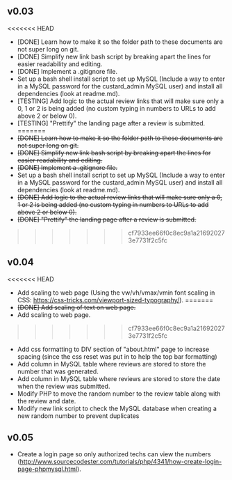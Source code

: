 v0.03
-----

<<<<<<< HEAD
 - [DONE] Learn how to make it so the folder path to these documents are not super long on git.
 - [DONE] Simplify new link bash script by breaking apart the lines for easier readability and editing.
 - [DONE] Implement a .gitignore file.
 - Set up a bash shell install script to set up MySQL (Include a way to enter in a MySQL password for the custard_admin MySQL user) and install all dependencies (look at readme.md).
 - [TESTING] Add logic to the actual review links that will make sure only a 0, 1 or 2 is being added (no custom typing in numbers to URLs to add above 2 or below 0).
 - [TESTING] "Prettify" the landing page after a review is submitted.
=======
 - ~~[DONE] Learn how to make it so the folder path to these documents are not super long on git.~~
 - ~~[DONE] Simplify new link bash script by breaking apart the lines for easier readability and editing.~~
 - ~~[DONE] Implement a .gitignore file.~~
 - Set up a bash shell install script to set up MySQL (Include a way to enter in a MySQL password for the custard_admin MySQL user) and install all dependencies (look at readme.md).
 - ~~[DONE] Add logic to the actual review links that will make sure only a 0, 1 or 2 is being added (no custom typing in numbers to URLs to add above 2 or below 0).~~
 - ~~[DONE] "Prettify" the landing page after a review is submitted.~~
>>>>>>> cf7933ee66f0c8ec9a1a216920273e7731f2c5fc

v0.04
-----

<<<<<<< HEAD
 - Add scaling to web page (Using the vw/vh/vmax/vmin font scaling in CSS: https://css-tricks.com/viewport-sized-typography/).
=======
 - ~~[DONE] Add scaling of text on web page.~~
 - Add scaling to web page.
>>>>>>> cf7933ee66f0c8ec9a1a216920273e7731f2c5fc
 - Add css formatting to DIV section of "about.html" page to increase spacing (since the css reset was put in to help the top bar formatting)
 - Add column in MySQL table where reviews are stored to store the number that was generated.
 - Add column in MySQL table where reviews are stored to store the date when the review was submitted.
 - Modify PHP to move the random number to the review table along with the review and date.
 - Modify new link script to check the MySQL database when creating a new random number to prevent duplicates

v0.05
-----

 - Create a login page so only authorized techs can view the numbers (http://www.sourcecodester.com/tutorials/php/4341/how-create-login-page-phpmysql.html).
